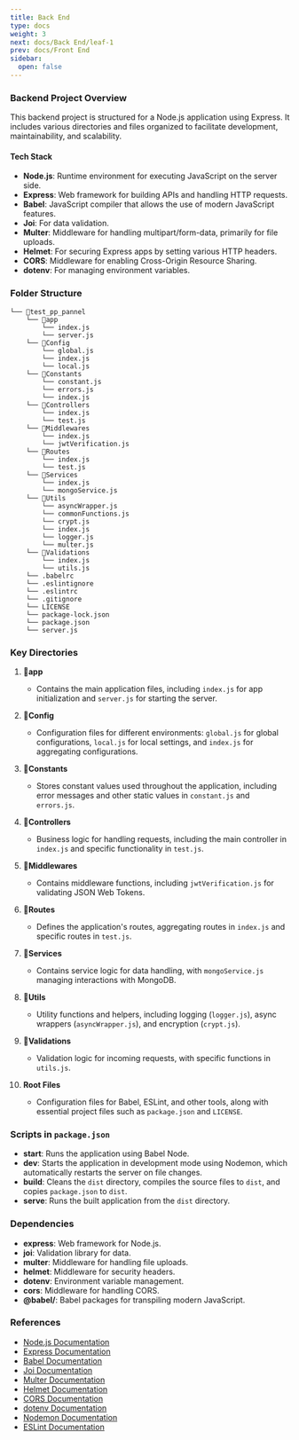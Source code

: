 ```yaml
---
title: Back End
type: docs
weight: 3
next: docs/Back End/leaf-1
prev: docs/Front End
sidebar:
  open: false
---
```


### Backend Project Overview

This backend project is structured for a Node.js application using Express. It includes various directories and files organized to facilitate development, maintainability, and scalability.

#### Tech Stack
- **Node.js**: Runtime environment for executing JavaScript on the server side.
- **Express**: Web framework for building APIs and handling HTTP requests.
- **Babel**: JavaScript compiler that allows the use of modern JavaScript features.
- **Joi**: For data validation.
- **Multer**: Middleware for handling multipart/form-data, primarily for file uploads.
- **Helmet**: For securing Express apps by setting various HTTP headers.
- **CORS**: Middleware for enabling Cross-Origin Resource Sharing.
- **dotenv**: For managing environment variables.

### Folder Structure

```plaintext
└── 📁test_pp_pannel
    └── 📁app
        └── index.js
        └── server.js
    └── 📁Config
        └── global.js
        └── index.js
        └── local.js
    └── 📁Constants
        └── constant.js
        └── errors.js
        └── index.js
    └── 📁Controllers
        └── index.js
        └── test.js
    └── 📁Middlewares
        └── index.js
        └── jwtVerification.js
    └── 📁Routes
        └── index.js
        └── test.js
    └── 📁Services
        └── index.js
        └── mongoService.js
    └── 📁Utils
        └── asyncWrapper.js
        └── commonFunctions.js
        └── crypt.js
        └── index.js
        └── logger.js
        └── multer.js
    └── 📁Validations
        └── index.js
        └── utils.js
    └── .babelrc
    └── .eslintignore
    └── .eslintrc
    └── .gitignore
    └── LICENSE
    └── package-lock.json
    └── package.json
    └── server.js
```

### Key Directories

1. **📁app**
   - Contains the main application files, including `index.js` for app initialization and `server.js` for starting the server.

2. **📁Config**
   - Configuration files for different environments: `global.js` for global configurations, `local.js` for local settings, and `index.js` for aggregating configurations.

3. **📁Constants**
   - Stores constant values used throughout the application, including error messages and other static values in `constant.js` and `errors.js`.

4. **📁Controllers**
   - Business logic for handling requests, including the main controller in `index.js` and specific functionality in `test.js`.

5. **📁Middlewares**
   - Contains middleware functions, including `jwtVerification.js` for validating JSON Web Tokens.

6. **📁Routes**
   - Defines the application's routes, aggregating routes in `index.js` and specific routes in `test.js`.

7. **📁Services**
   - Contains service logic for data handling, with `mongoService.js` managing interactions with MongoDB.

8. **📁Utils**
   - Utility functions and helpers, including logging (`logger.js`), async wrappers (`asyncWrapper.js`), and encryption (`crypt.js`).

9. **📁Validations**
   - Validation logic for incoming requests, with specific functions in `utils.js`.

10. **Root Files**
    - Configuration files for Babel, ESLint, and other tools, along with essential project files such as `package.json` and `LICENSE`.

### Scripts in `package.json`

- **start**: Runs the application using Babel Node.
- **dev**: Starts the application in development mode using Nodemon, which automatically restarts the server on file changes.
- **build**: Cleans the `dist` directory, compiles the source files to `dist`, and copies `package.json` to `dist`.
- **serve**: Runs the built application from the `dist` directory.

### Dependencies
- **express**: Web framework for Node.js.
- **joi**: Validation library for data.
- **multer**: Middleware for handling file uploads.
- **helmet**: Middleware for security headers.
- **dotenv**: Environment variable management.
- **cors**: Middleware for handling CORS.
- **@babel/**: Babel packages for transpiling modern JavaScript.

### References

- [Node.js Documentation](https://nodejs.org/en/docs/)
- [Express Documentation](https://expressjs.com/)
- [Babel Documentation](https://babeljs.io/docs/en/)
- [Joi Documentation](https://joi.dev/api/)
- [Multer Documentation](https://www.npmjs.com/package/multer)
- [Helmet Documentation](https://helmetjs.github.io/)
- [CORS Documentation](https://developer.mozilla.org/en-US/docs/Web/HTTP/CORS)
- [dotenv Documentation](https://www.npmjs.com/package/dotenv)
- [Nodemon Documentation](https://nodemon.io/)
- [ESLint Documentation](https://eslint.org/docs/user-guide/getting-started)